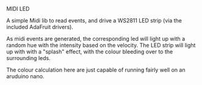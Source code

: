 MIDI LED

A simple Midi lib to read events, and drive a WS2811 LED strip (via the included AdaFruit drivers).

As midi events are generated, the corresponding led will light up with a random hue with the intensity based on the velocity.  The LED strip will light up with with a "splash" effect, with the colour bleeding over to the surrounding leds.

The colour calculation here are just capable of running fairly well on an aruduino nano.
